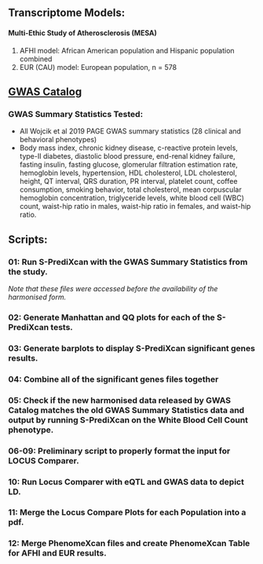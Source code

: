 ## Transcriptome Models: 
#### Multi-Ethic Study of Atherosclerosis (MESA)
1. AFHI model: African American population and Hispanic population combined
2. EUR (CAU) model: European population, n = 578


## [GWAS Catalog](https://www.ebi.ac.uk/gwas/publications/31217584)
### GWAS Summary Statistics Tested:
- All Wojcik et al 2019 PAGE GWAS summary statistics (28 clinical and behavioral phenotypes)
- Body mass index, chronic kidney disease, c-reactive protein levels, type-II diabetes, diastolic blood pressure, end-renal kidney failure, fasting insulin, fasting glucose, glomerular filtration estimation rate, hemoglobin levels, hypertension, HDL cholesterol, LDL cholesterol, height, QT interval, QRS duration, PR interval, platelet count, coffee consumption, smoking behavior, total cholesterol, mean corpuscular hemoglobin concentration, triglyceride levels, white blood cell (WBC) count, waist-hip ratio in males, waist-hip ratio in females, and waist-hip ratio. 


## Scripts: 
### 01: Run S-PrediXcan with the GWAS Summary Statistics from the study.
*Note that these files were accessed before the availability of the harmonised form.*

### 02: Generate Manhattan and QQ plots for each of the S-PrediXcan tests. 

### 03: Generate barplots to display S-PrediXcan significant genes results.

### 04: Combine all of the significant genes files together

### 05: Check if the new harmonised data released by GWAS Catalog matches the old GWAS Summary Statistics data and output by running S-PrediXcan on the White Blood Cell Count phenotype.

### 06-09: Preliminary script to properly format the input for LOCUS Comparer. 

### 10: Run Locus Comparer with eQTL and GWAS data to depict LD.

### 11: Merge the Locus Compare Plots for each Population into a pdf.

### 12: Merge PhenomeXcan files and create PhenomeXcan Table for AFHI and EUR results.

